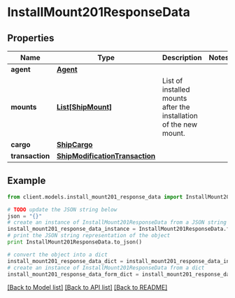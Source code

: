 # InstallMount201ResponseData


## Properties

Name | Type | Description | Notes
------------ | ------------- | ------------- | -------------
**agent** | [**Agent**](Agent.md) |  | 
**mounts** | [**List[ShipMount]**](ShipMount.md) | List of installed mounts after the installation of the new mount. | 
**cargo** | [**ShipCargo**](ShipCargo.md) |  | 
**transaction** | [**ShipModificationTransaction**](ShipModificationTransaction.md) |  | 

## Example

```python
from client.models.install_mount201_response_data import InstallMount201ResponseData

# TODO update the JSON string below
json = "{}"
# create an instance of InstallMount201ResponseData from a JSON string
install_mount201_response_data_instance = InstallMount201ResponseData.from_json(json)
# print the JSON string representation of the object
print InstallMount201ResponseData.to_json()

# convert the object into a dict
install_mount201_response_data_dict = install_mount201_response_data_instance.to_dict()
# create an instance of InstallMount201ResponseData from a dict
install_mount201_response_data_form_dict = install_mount201_response_data.from_dict(install_mount201_response_data_dict)
```
[[Back to Model list]](../README.md#documentation-for-models) [[Back to API list]](../README.md#documentation-for-api-endpoints) [[Back to README]](../README.md)


